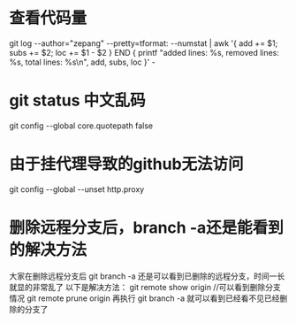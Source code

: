 # 查看代码量

git log --author="zepang" --pretty=tformat: --numstat | awk '{ add += $1; subs += $2; loc += $1 - $2 } END { printf "added lines: %s, removed lines: %s, total lines: %s\n", add, subs, loc }' -

# git status 中文乱码

git config --global core.quotepath false

# 由于挂代理导致的github无法访问

git config --global --unset http.proxy

# 删除远程分支后，branch -a还是能看到的解决方法

大家在删除远程分支后 
git branch -a 
还是可以看到已删除的远程分支，时间一长就显的非常乱了 
以下是解决方法： 
git remote show origin //可以看到删除分支情况 
git remote prune origin 
再执行 
git branch -a 
就可以看到已经看不见已经删除的分支了
